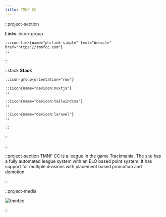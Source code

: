 ```yaml
---
title: TMNF CC
---
```


::project-section

**Links**
::icon-group

    ::icon-link{name="ph:link-simple" text="Website" href="https://tmnfcc.com"}
    ::

::

::stack
**Stack**

    ::icon-group{orientation="row"}

    ::iicon{name="devicon:nuxtjs"}
    ::

    ::iicon{name="devicon:tailwindcss"}
    ::

    ::iicon{name="devicon:laravel"}
    ::

    ::

::

::

::project-section
TMNF CC is a league in the game Trackmania. The site has a fully automated league system with an ELO based point system. It has support for multiple divisions with placement based promotion and demotion.

::

::project-media

![tmnfcc](/img/tmnfcc/tmnfcc.png)

::
